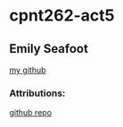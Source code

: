 # cpnt262-act5

## Emily Seafoot
[my github](https://github.com/Emilypearl91)

### Attributions:


[github repo](https://github.com/Emilypearl91/cpnt262-act5)